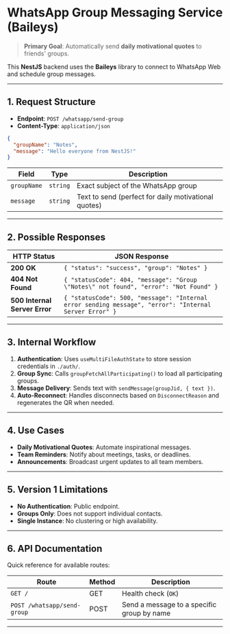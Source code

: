# WhatsApp Group Messaging Service (Baileys)

> **Primary Goal**: Automatically send **daily motivational quotes** to friends' groups.

This **NestJS** backend uses the **Baileys** library to connect to WhatsApp Web and schedule group messages.

---

## 1. Request Structure

* **Endpoint**: `POST /whatsapp/send-group`
* **Content-Type**: `application/json`

```json
{
  "groupName": "Notes",
  "message": "Hello everyone from NestJS!"
}
```

| Field       | Type     | Description                                          |
| ----------- | -------- | ---------------------------------------------------- |
| `groupName` | `string` | Exact subject of the WhatsApp group                  |
| `message`   | `string` | Text to send (perfect for daily motivational quotes) |

---

## 2. Possible Responses

| HTTP Status                   | JSON Response                                                                                          |
| ----------------------------- | ------------------------------------------------------------------------------------------------------ |
| **200 OK**                    | `{ "status": "success", "group": "Notes" }`                                                            |
| **404 Not Found**             | `{ "statusCode": 404, "message": "Group \"Notes\" not found", "error": "Not Found" }`                  |
| **500 Internal Server Error** | `{ "statusCode": 500, "message": "Internal error sending message", "error": "Internal Server Error" }` |

---

## 3. Internal Workflow

1. **Authentication**: Uses `useMultiFileAuthState` to store session credentials in `./auth/`.
2. **Group Sync**: Calls `groupFetchAllParticipating()` to load all participating groups.
3. **Message Delivery**: Sends text with `sendMessage(groupJid, { text })`.
4. **Auto-Reconnect**: Handles disconnects based on `DisconnectReason` and regenerates the QR when needed.

---

## 4. Use Cases

* **Daily Motivational Quotes**: Automate inspirational messages.
* **Team Reminders**: Notify about meetings, tasks, or deadlines.
* **Announcements**: Broadcast urgent updates to all team members.

---

## 5. Version 1 Limitations

* **No Authentication**: Public endpoint.
* **Groups Only**: Does not support individual contacts.
* **Single Instance**: No clustering or high availability.

---

## 6. API Documentation

Quick reference for available routes:

| Route                       | Method | Description                                |
| --------------------------- | ------ | ------------------------------------------ |
| `GET /`                     | GET    | Health check (`OK`)                        |
| `POST /whatsapp/send-group` | POST   | Send a message to a specific group by name |

---


